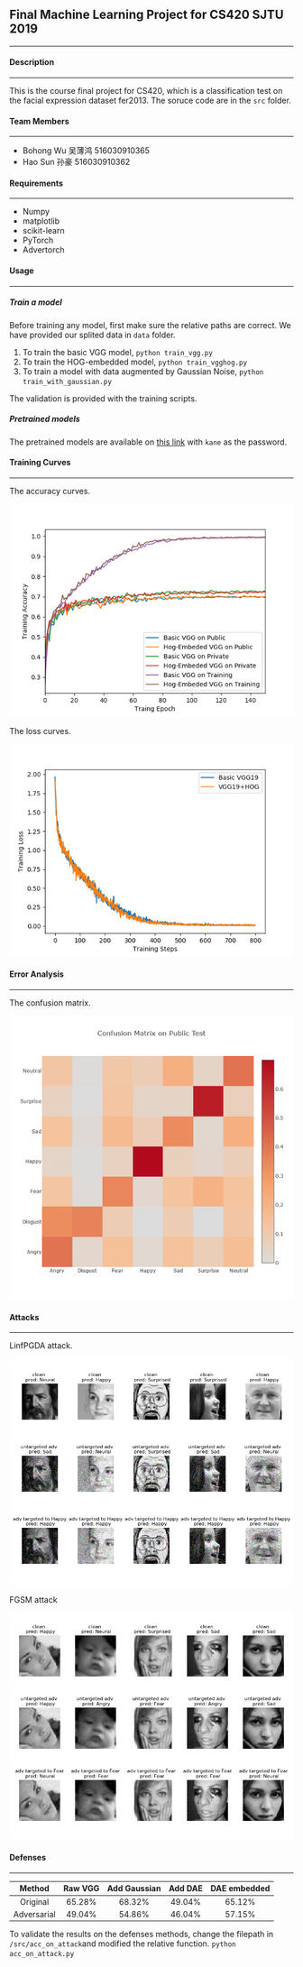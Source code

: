 ## Final Machine Learning Project for CS420 SJTU 2019

------

#### Description

------

This is the course final project for CS420, which is a classification test on the facial expression dataset fer2013. The soruce code are in the `src` folder. 

#### Team Members

------

- Bohong Wu	 吴薄鸿 516030910365
- Hao Sun    孙豪  516030910362


#### Requirements

------

- Numpy
- matplotlib
- scikit-learn
- PyTorch
- Advertorch



#### Usage

------

##### Train a model

Before training any model, first make sure the relative paths are correct. We have provided our splited data in `data` folder.

1. To train the basic VGG model, `python train_vgg.py`
2. To train the HOG-embedded model, `python train_vgghog.py`
3. To train a model with data augmented by Gaussian Noise, `python train_with_gaussian.py`

The validation is provided with the training scripts.

##### Pretrained models

The pretrained models are available on [this link](https://pan.baidu.com/s/1cXxT9xbuysWjCKTrnu4ulQ)  with `kane` as the password.



#### Training Curves

------

The accuracy curves.

![Accuracy Curve](./figures/acc_all.png)

The loss curves.

![](./figures/loss_curve.png)



#### Error Analysis

------

The confusion matrix. 

![](./figures/confusem.png)



#### Attacks

------

LinfPGDA attack. 

![](./figures/linfPGDA.jpg)

FGSM attack

![](./figures/FGSM.jpg)

#### Defenses

------

|   Method    | Raw VGG | Add Gaussian | Add DAE | DAE embedded |
| :---------: | :-----: | :----------: | :-----: | :----------: |
|  Original   | 65.28%  |    68.32%    | 49.04%  |    65.12%    |
| Adversarial | 49.04%  |    54.86%    | 46.04%  |    57.15%    |

To validate the results on the defenses methods, change the filepath in `/src/acc_on_attack`and modified the relative function. `python acc_on_attack.py`
